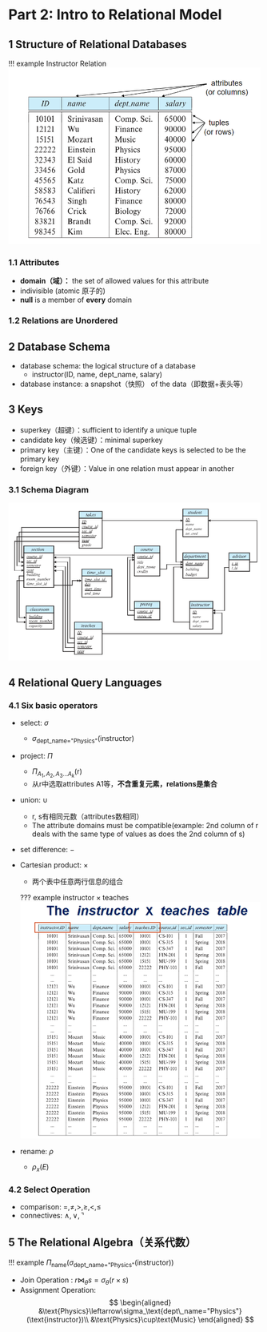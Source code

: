 # Part 2: Intro to Relational Model
## 1 Structure of Relational Databases
!!! example Instructor Relation
    ![alt text]({988E2244-7010-4F18-8097-16C253F56985}.png)

### 1.1 Attributes
- **domain（域）：** the set of allowed values for this attribute
- indivisible (atomic 原子的)
- **null** is a member of **every** domain
### 1.2 Relations are Unordered

## 2 Database Schema
- database schema: the logical structure of a database
  - instructor(ID, name, dept_name, salary)
- database instance: a snapshot（快照） of the data（即数据+表头等）
## 3 Keys
- superkey（超键）：sufficient to identify a unique tuple
- candidate key（候选键）：minimal superkey
- primary key（主键）：One of the candidate keys is selected to be the primary key
- foreign key（外键）：Value in one relation must appear in another
### 3.1 Schema Diagram
![alt text]({F9400031-C9DA-4BE4-BF0D-5718F7219D92}.png)
## 4 Relational Query Languages
### 4.1 Six basic operators
- select: $\sigma$
  - $\sigma_{\text{dept\_name="Physics"}}(\text{instructor})$
- project: $\Pi$
  - $\Pi_{A_1, A_2, A_3\dots A_k}$(r)
  - 从r中选取attributes A1等，**不含重复元素，relations是集合**
- union: $\cup$
  - r, s有相同元数（attributes数相同）
  - The attribute domains must be compatible(example: 2nd column of r deals with the same type of values as does the 2nd column of s)
- set difference: $-$
- Cartesian product: $\times$
  - 两个表中任意两行信息的组合

  ??? example $\text{instructor}\times \text{teaches}$
      ![alt text]({ADD163ED-E981-408E-868F-9DBB7C1C1394}.png)
- rename: $\rho$
  - $\rho_x(E)$
### 4.2 Select Operation
- comparison: $=,\neq,>,\geq,<,\leq$
- connectives: $\wedge, \vee, \urcorner$
## 5 The Relational Algebra（关系代数）
!!! example
    $\Pi_{\text{name}}(\sigma_{\text{{dept\_name="Physics"}}}(\text{instructor}))$

- Join Operation : $r\bowtie_\theta s=\sigma_\theta(r\times s)$
- Assignment Operation:
  $$
  \begin{aligned}
  &\text{Physics}\leftarrow\sigma_\text{dept\_name="Physics"}(\text{instructor})\\
  &\text{Physics}\cup\text{Music}
  \end{aligned}
  $$
